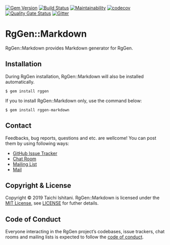 [![Gem Version](https://badge.fury.io/rb/rggen-markdown.svg)](https://badge.fury.io/rb/rggen-markdown)
[![Build Status](https://travis-ci.com/rggen/rggen-markdown.svg?branch=master)](https://travis-ci.com/rggen/rggen-markdown)
[![Maintainability](https://api.codeclimate.com/v1/badges/5bbd7d84fefb30c5ee9a/maintainability)](https://codeclimate.com/github/rggen/rggen-markdown/maintainability)
[![codecov](https://codecov.io/gh/rggen/rggen-markdown/branch/master/graph/badge.svg)](https://codecov.io/gh/rggen/rggen-markdown)
[![Quality Gate Status](https://sonarcloud.io/api/project_badges/measure?project=rggen_rggen-markdown&metric=alert_status)](https://sonarcloud.io/dashboard?id=rggen_rggen-markdown)
[![Gitter](https://badges.gitter.im/rggen/rggen.svg)](https://gitter.im/rggen/rggen?utm_source=badge&utm_medium=badge&utm_campaign=pr-badge)

# RgGen::Markdown

RgGen::Markdown provides Markdown generator for RgGen.

## Installation

During RgGen installation, RgGen::Markdown will also be installed automatically.

```
$ gem install rggen
```

If you to install RgGen::Markdown only, use the command below:

```
$ gem install rggen-markdown
```

## Contact

Feedbacks, bug reports, questions and etc. are wellcome! You can post them by using following ways:

* [GitHub Issue Tracker](https://github.com/rggen/rggen-markdown/issues)
* [Chat Room](https://gitter.im/rggen/rggen)
* [Mailing List](https://groups.google.com/d/forum/rggen)
* [Mail](mailto:rggen@googlegroups.com)

## Copyright & License

Copyright &copy; 2019 Taichi Ishitani. RgGen::Markdown is licensed under the [MIT License](https://opensource.org/licenses/MIT), see [LICENSE](LICENSE) for futher details.

## Code of Conduct

Everyone interacting in the RgGen project’s codebases, issue trackers, chat rooms and mailing lists is expected to follow the [code of conduct](https://github.com/rggen/rggen-markdown/blob/master/CODE_OF_CONDUCT.md).
